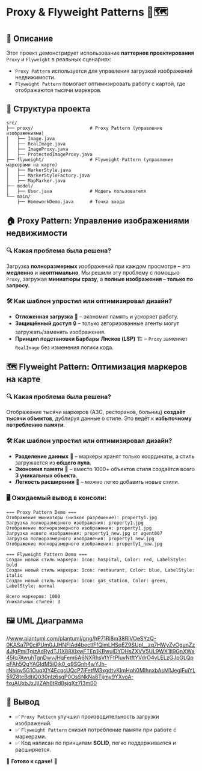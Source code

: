 # Proxy & Flyweight Patterns 🏡🗺️

## 📌 Описание
Этот проект демонстрирует использование **паттернов проектирования** `Proxy` и `Flyweight` в реальных сценариях:
- `Proxy Pattern` используется для управления загрузкой изображений недвижимости.
- `Flyweight Pattern` помогает оптимизировать работу с картой, где отображаются тысячи маркеров.

## 📁 Структура проекта
```
src/
├── proxy/                     # Proxy Pattern (управление изображениями)
│   ├── Image.java
│   ├── RealImage.java
│   ├── ImageProxy.java
│   ├── ProtectedImageProxy.java
├── flyweight/                 # Flyweight Pattern (управление маркерами на карте)
│   ├── MarkerStyle.java
│   ├── MarkerStyleFactory.java
│   ├── MapMarker.java
├── model/
│   ├── User.java              # Модель пользователя
└── main/
    ├── HomeworkDemo.java      # Точка входа
```

## 🏠 Proxy Pattern: Управление изображениями недвижимости
### 🔍 Какая проблема была решена?
Загрузка **полноразмерных** изображений при каждом просмотре – это **медленно** и **неоптимально**. Мы решили эту проблему с помощью `Proxy`, загружая **миниатюры сразу**, а **полные изображения – только по запросу**.

### 🛠 Как шаблон упростил или оптимизировал дизайн?
- **Отложенная загрузка** 💾 – экономит память и ускоряет работу.
- **Защищённый доступ** 🔒 – только авторизованные агенты могут загружать/заменять изображения.
- **Принцип подстановки Барбары Лисков (LSP)** 🏗 – `Proxy` заменяет `RealImage` без изменения логики кода.

## 🗺️ Flyweight Pattern: Оптимизация маркеров на карте
### 🔍 Какая проблема была решена?
Отображение тысячи маркеров (АЗС, ресторанов, больниц) **создаёт тысячи объектов**, дублируя данные о стиле. Это ведёт к **избыточному потреблению памяти**.

### 🛠 Как шаблон упростил или оптимизировал дизайн?
- **Разделение данных** 📌 – маркеры хранят только координаты, а стиль загружается из **общего пула**.
- **Экономия памяти** 🧠 – вместо 1000+ объектов стиля создаётся всего **3 уникальных объекта**.
- **Легкость расширения** 🚀 – можно легко добавить новые стили.

### 🖥️ Ожидаемый вывод в консоли:
```
=== Proxy Pattern Demo ===
Отображение миниатюры (низкое разрешение): property1.jpg
Загрузка полноразмерного изображения: property1.jpg
Отображение полноразмерного изображения: property1.jpg
Загрузка нового изображения: property1_new.jpg от agent007
Загрузка полноразмерного изображения: property1_new.jpg
Отображение полноразмерного изображения: property1_new.jpg

=== Flyweight Pattern Demo ===
Создан новый стиль маркера: Icon: hospital, Color: red, LabelStyle: bold
Создан новый стиль маркера: Icon: restaurant, Color: blue, LabelStyle: italic
Создан новый стиль маркера: Icon: gas_station, Color: green, LabelStyle: normal

Всего маркеров: 1000
Уникальных стилей: 3
```

## 🖼️ UML Диаграмма
//www.plantuml.com/plantuml/png/hP71Ri8m38RlVOeSYzQ-0KASa7P0ciPUm0JJHNFIAd4bectlFfQimLHSqEZ9SUpl__zq7HWyZvOgunZz4JIgPmiTgizAdRydTJ1X88XlxwFTEp1KBwulDYDHsZXVV5UL9WX1lI9GnXWx45fq7AwuhTgnDwvJHqFem6A6NXRhsVtYFtPIuyNtftYVdrO4yLELzGJpGLQppFAh5QgYAGIdM5iOjk0_q9SGnh4wYJh-rNbinv5G1OuqXIY4EcqsUQcP7iFetfM3xgdtvKImHqh0MIhnxbAsM1JegIFuiYL5RZ8teBdtiQ030nlz6sgP0OsSNkNa8Tijmy9YXvoA-fxuAUxbJxJjIZAh6tRd8sjqXz7I3m00

## 🎯 Вывод
- ✅ `Proxy Pattern` улучшил производительность загрузки изображений.
- ✅ `Flyweight Pattern` снизил потребление памяти при работе с маркерами.
- ✅ Код написан по принципам **SOLID**, легко поддерживается и расширяется.

🚀 **Готово к сдаче!** 💯

